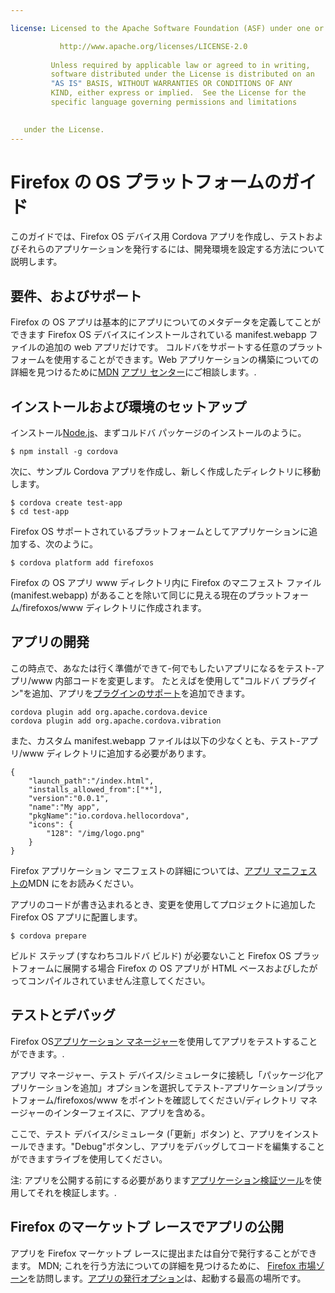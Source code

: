 ```yaml
---

license: Licensed to the Apache Software Foundation (ASF) under one or more contributor license agreements. See the NOTICE file distributed with this work for additional information regarding copyright ownership. The ASF licenses this file to you under the Apache License, Version 2.0 (the "License"); you may not use this file except in compliance with the License. You may obtain a copy of the License at

           http://www.apache.org/licenses/LICENSE-2.0
    
         Unless required by applicable law or agreed to in writing,
         software distributed under the License is distributed on an
         "AS IS" BASIS, WITHOUT WARRANTIES OR CONDITIONS OF ANY
         KIND, either express or implied.  See the License for the
         specific language governing permissions and limitations
    

   under the License.
---
```


# Firefox の OS プラットフォームのガイド

このガイドでは、Firefox OS デバイス用 Cordova アプリを作成し、テストおよびそれらのアプリケーションを発行するには、開発環境を設定する方法について説明します。

## 要件、およびサポート

Firefox の OS アプリは基本的にアプリについてのメタデータを定義してことができます Firefox OS デバイスにインストールされている manifest.webapp ファイルの追加の web アプリだけです。 コルドバをサポートする任意のプラットフォームを使用することができます。Web アプリケーションの構築についての詳細を見つけるために[MDN][1] [アプリ センター][2]にご相談します。.

 [1]: https://developer.mozilla.org/en-US/
 [2]: https://developer.mozilla.org/en-US/Apps

## インストールおよび環境のセットアップ

インストール[Node.js][3]、まずコルドバ パッケージのインストールのように。

 [3]: http://nodejs.org/

    $ npm install -g cordova
    

次に、サンプル Cordova アプリを作成し、新しく作成したディレクトリに移動します。

    $ cordova create test-app
    $ cd test-app
    

Firefox OS サポートされているプラットフォームとしてアプリケーションに追加する、次のように。

    $ cordova platform add firefoxos
    

Firefox の OS アプリ www ディレクトリ内に Firefox のマニフェスト ファイル (manifest.webapp) があることを除いて同じに見える現在のプラットフォーム/firefoxos/www ディレクトリに作成されます。

## アプリの開発

この時点で、あなたは行く準備ができて-何でもしたいアプリになるをテスト-アプリ/www 内部コードを変更します。 たとえばを使用して"コルドバ プラグイン"を追加、アプリを[プラグインのサポート]()を追加できます。

    cordova plugin add org.apache.cordova.device
    cordova plugin add org.apache.cordova.vibration
    

また、カスタム manifest.webapp ファイルは以下の少なくとも、テスト-アプリ/www ディレクトリに追加する必要があります。

    { 
        "launch_path":"/index.html",
        "installs_allowed_from":["*"],
        "version":"0.0.1",
        "name":"My app",
        "pkgName":"io.cordova.hellocordova",
        "icons": {
            "128": "/img/logo.png"
        }
    }
    

Firefox アプリケーション マニフェストの詳細については、[アプリ マニフェストの][4]MDN にをお読みください。

 [4]: https://developer.mozilla.org/en-US/Apps/Developing/Manifest

アプリのコードが書き込まれるとき、変更を使用してプロジェクトに追加した Firefox OS アプリに配置します。

    $ cordova prepare
    

ビルド ステップ (すなわちコルドバ ビルド) が必要ないこと Firefox OS プラットフォームに展開する場合 Firefox の OS アプリが HTML ベースおよびしたがってコンパイルされていません注意してください。

## テストとデバッグ

Firefox OS[アプリケーション マネージャー][5]を使用してアプリをテストすることができます。.

 [5]: https://developer.mozilla.org/en-US/Firefox_OS/Using_the_App_Manager

アプリ マネージャー、テスト デバイス/シミュレータに接続し「パッケージ化アプリケーションを追加」オプションを選択してテスト-アプリケーション/プラットフォーム/firefoxos/www をポイントを確認してください/ディレクトリ マネージャーのインターフェイスに、アプリを含める。

ここで、テスト デバイス/シミュレータ (「更新」ボタン) と、アプリをインストールできます。"Debug"ボタンし、アプリをデバッグしてコードを編集することができますライブを使用してください。

注: アプリを公開する前にする必要があります[アプリケーション検証ツール][6]を使用してそれを検証します。.

 [6]: https://marketplace.firefox.com/developers/validator

## Firefox のマーケットプ レースでアプリの公開

アプリを Firefox マーケットプ レースに提出または自分で発行することができます。 MDN; これを行う方法についての詳細を見つけるために、 [Firefox 市場ゾーン][7]を訪問します。[アプリの発行オプション][8]は、起動する最高の場所です。

 [7]: https://developer.mozilla.org/en-US/Marketplace
 [8]: https://developer.mozilla.org/en-US/Marketplace/Publishing/Publish_options